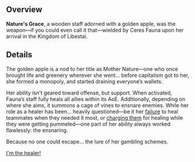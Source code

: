 <!-- title: Nature's Grace -->
<!-- quote: Heals for sales! Get your heals today! -->
<!-- chapter: 0 -->
<!-- images: (Fauna's first time wielding Nature's Grace), (Nature's Grace viewed from the inventory), (Nature's Grace's ability activated) -->
<!-- model: true -->

## Overview

**Nature's Grace**, a wooden staff adorned with a golden apple, was the weapon—if you could even call it that—wielded by Ceres Fauna upon her arrival in the Kingdom of Libestal.

## Details

The golden apple is a nod to her title as Mother Nature—one who once brought life and greenery wherever she went... before capitalism got to her, she formed a monopoly, and started draining everyone’s wallets.

Her ability isn’t geared toward offense, but support. When activated, Fauna’s staff fully heals all allies within its AoE. Additionally, depending on where she aims, it summons a cage of vines to ensnare enemies. While her role as a healer has been… heavily questioned—be it her [failure](https://www.youtube.com/live/VrLNA0SjYN8?si=eqNXxwok2sYV58L-&t=6903) to heal teammates when they needed it most, or [charging them](https://www.youtube.com/live/8x-MVX8h9gU?t=7796s) for healing while they were getting pummeled—one part of her ability always worked flawlessly: the ensnaring.

Because no one could escape... the lure of her gambling schemes.

[I'm the healer!](#embed:https://www.youtube.com/live/VrLNA0SjYN8?si=44SWAU576JOrr0X5&t=6724)
